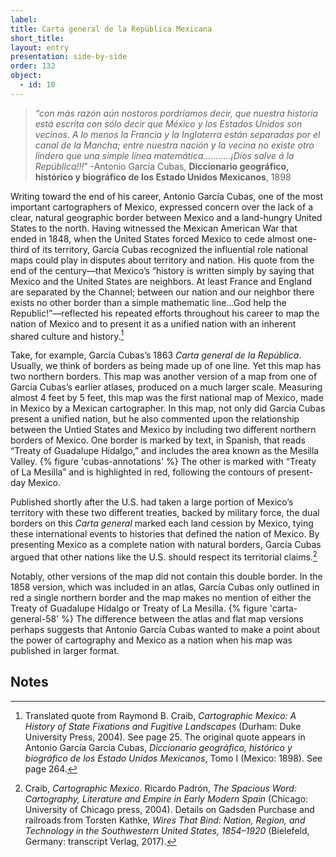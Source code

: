 ```yaml
---
label: 
title: Carta general de la República Mexicana 
short_title: 
layout: entry
presentation: side-by-side
order: 132
object:
  - id: 10
---
```

> *“con más razón aún nostoros pordríamos decir, que nuestra historia está escrita con sólo decir que México y los Estados Unidos son vecinos. A lo menos la Francia y la Inglaterra están separadas por el canal de la Mancha; entre nuestra nación y la vecina no existe otro lindero que una simple línea matemática………..¡Dios salve á la República!!!*” -Antonio García Cubas, **Diccionario geográfico, histórico y biográfico de los Estado Unidos Mexicanos**, 1898

Writing toward the end of his career, Antonio García Cubas, one of the most important cartographers of Mexico, expressed concern over the lack of a clear, natural geographic border between Mexico and a land-hungry United States to the north. Having witnessed the Mexican American War that ended in 1848, when the United States forced Mexico to cede almost one-third of its territory, García Cubas recognized the influential role national maps could play in disputes about territory and nation. His quote from the end of the century—that Mexico’s “history is written simply by saying that Mexico and the United States are neighbors. At least France and England are separated by the Channel; between our nation and our neighbor there exists no other border than a simple mathematic line…God help the Republic!”—reflected his repeated efforts throughout his career to map the nation of Mexico and to present it as a unified nation with an inherent shared culture and history.[^1] 

Take, for example, García Cubas’s 1863 *Carta general de la República*. Usually, we think of borders as being made up of one line. Yet this map has two northern borders. This map was another version of a map from one of García Cubas’s earlier atlases, produced on a much larger scale. Measuring almost 4 feet by 5 feet, this map was the first national map of Mexico, made in Mexico by a Mexican cartographer. In this map, not only did García Cubas present a unified nation, but he also commented upon the relationship between the Untied States and Mexico by including two different northern borders of Mexico. One border is marked by text, in Spanish, that reads “Treaty of Guadalupe Hidalgo,” and includes the area known as the Mesilla Valley. {% figure 'cubas-annotations' %} The other is marked with “Treaty of La Mesilla” and is highlighted in red, following the contours of present-day Mexico.

Published shortly after the U.S. had taken a large portion of Mexico’s territory with these two different treaties, backed by military force, the dual borders on this *Carta general* marked each land cession by Mexico, tying these international events to histories that defined the nation of Mexico. By presenting Mexico as a complete nation with natural borders, García Cubas argued that other nations like the U.S. should respect its territorial claims.[^2] 

Notably, other versions of the map did not contain this double border. In the 1858 version, which was included in an atlas, García Cubas only outlined in red a single northern border and the map makes no mention of either the Treaty of Guadalupe Hidalgo or Treaty of La Mesilla. {% figure 'carta-general-58' %} The difference between the atlas and flat map versions perhaps suggests that Antonio García Cubas wanted to make a point about the power of cartography and Mexico as a nation when his map was published in larger format. 

 

## Notes  

[^1]: Translated quote from Raymond B. Craib, *Cartographic Mexico: A History of State Fixations and Fugitive Landscapes* (Durham: Duke University Press, 2004). See page 25. The original quote appears in Antonio García García Cubas, *Diccionario geográfico, histórico y biográfico de los Estado Unidos Mexicanos*, Tomo I (Mexico: 1898). See page 264.	 

[^2]: Craib, *Cartographic Mexico*. Ricardo Padrón, *The Spacious Word: Cartography, Literature and Empire in Early Modern Spain* (Chicago: University of Chicago press, 2004). Details on Gadsden Purchase and railroads from Torsten Kathke, *Wires That Bind: Nation, Region, and Technology in the Southwestern United States, 1854–1920* (Bielefeld, Germany: transcript Verlag, 2017).  
